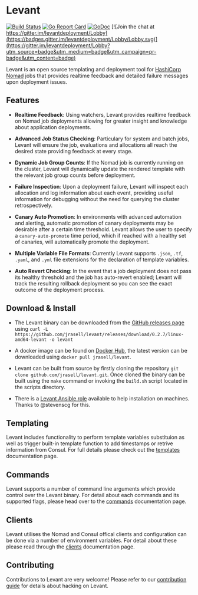 # Levant

[![Build Status](https://travis-ci.org/jrasell/levant.svg?branch=master)](https://travis-ci.org/jrasell/levant) [![Go Report Card](https://goreportcard.com/badge/github.com/jrasell/levant)](https://goreportcard.com/report/github.com/jrasell/levant) [![GoDoc](https://godoc.org/github.com/jrasell/levant?status.svg)](https://godoc.org/github.com/jrasell/levant)
[![Join the chat at https://gitter.im/levantdeployment/Lobby](https://badges.gitter.im/levantdeployment/Lobby/Lobby.svg)](https://gitter.im/levantdeployment/Lobby?utm_source=badge&utm_medium=badge&utm_campaign=pr-badge&utm_content=badge)

Levant is an open source templating and deployment tool for [HashiCorp Nomad](https://www.nomadproject.io/) jobs that provides realtime feedback and detailed failure messages upon deployment issues.

## Features

* **Realtime Feedback**: Using watchers, Levant provides realtime feedback on Nomad job deployments allowing for greater insight and knowledge about application deployments.

* **Advanced Job Status Checking**: Particulary for system and batch jobs, Levant will ensure the job, evaluations and allocations all reach the desired state providing feedback at every stage.

* **Dynamic Job Group Counts**: If the Nomad job is currently running on the cluster, Levant will dynamically update the rendered template with the relevant job group counts before deployment.

* **Failure Inspection**: Upon a deployment failure, Levant will inspect each allocation and log information about each event, providing useful information for debugging without the need for querying the cluster retrospectively.

* **Canary Auto Promotion**: In environments with advanced automation and alerting, automatic promotion of canary deployments may be desirable after a certain time threshold. Levant allows the user to specify a `canary-auto-promote` time period, which if reached with a healthy set of canaries, will automatically promote the deployment.

* **Multiple Variable File Formats**: Currently Levant supports `.json`, `.tf`, `.yaml`, and `.yml` file extensions for the declaration of template variables.

* **Auto Revert Checking**: In the event that a job deployment does not pass its healthy threshold and the job has auto-revert enabled; Levant will track the resulting rollback deployment so you can see the exact outcome of the deployment process.

## Download & Install

* The Levant binary can be downloaded from the [GitHub releases page](https://github.com/jrasell/levant/releases) using `curl -L https://github.com/jrasell/levant/releases/download/0.2.7/linux-amd64-levant -o levant`

* A docker image can be found on [Docker Hub](https://hub.docker.com/r/jrasell/levant/), the latest version can be downloaded using `docker pull jrasell/levant`.

* Levant can be built from source by firstly cloning the repository `git clone github.com/jrasell/levant.git`. Once cloned the binary can be built using the `make` command or invoking the `build.sh` script located in the scripts directory.

* There is a [Levant Ansible role](https://github.com/stevenscg/ansible-role-levant) available to help installation on machines. Thanks to @stevenscg for this.

## Templating

Levant includes functionality to perform template variables substituion as well as trigger built-in template function to add timestamps or retrive information from Consul. For full details please check out the [templates](./docs/templates.md) documentation page.

## Commands

Levant supports a number of command line arguments which provide control over the Levant binary. For detail about each commands and its supported flags, please head over to the [commands](./docs/commands.md) documentation page.

## Clients

Levant utilises the Nomad and Consul offical clients and configuration can be done via a number of environment variables. For detail about these please read through the [clients](./docs/clients.md) documentation page.

## Contributing

Contributions to Levant are very welcome! Please refer to our [contribution guide](https://github.com/jrasell/levant/blob/master/.github/CONTRIBUTING.md) for details about hacking on Levant.
